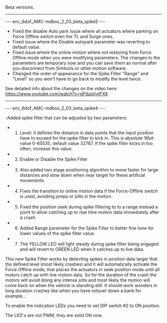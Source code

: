 Beta versions. 

---------------------------------------------------------------------------------------------------------------------
--- enc_6dof_AMC-mdbox_2_03_beta_spike5 ---

- Fixed the disable Auto park issue where all actuators where parking on Force Offline switch even the TL and Surge ones.
- Fixed issue where the Disable autopark parameter was reverting to default value.
- Fixed issue where the online motion where not restoring from Force Offline mode when you were modifying parameters. The changes to the parameters are temporary now and you can save them as normal after you disconnect from Simtools or other motion software.
- Changed the order of appearance for the Spike Filter "Range" and "Level" so you won't have to go back to modify the level twice.

See detailed info about the changes on the video here: https://www.youtube.com/watch?v=gPdzp0ytFX8

---------------------------------------------------------------------------------------------------------------------

--- enc_6dof_AMC-mdbox_2_03_beta_spike4 ---

-Added spike filter that can be adjusted by two parameters:
- 1. Level: it defines the distance in data points that the input position have to exceed for the spike filter to kick in. This is absolute 16bit value 0-65535, default value 32767. If the spike filter kicks in too often, increase this value.
- 2. Enable or Disable the Spike Filter
- 3. Also added two stage positioning algorithm to move faster for large distances and slow down when near target for these artificial movements.
- 4. Fixes the transition to online motion data if the Force-Offline switch is used, avoiding jumps or jolts in the motion.
- 5. Fixed the position seek during spike filtering to to a range instead a point to allow catching up to real time motion data immediately after a crash.
- 6. Added Range parameter for the Spike Filter to better fine tune for lower values of the spike filter value.
- 7. The YELLOW LED will light steady during spike filter being engaged and will revert to GREEN LED when it catches up to live data.

This new Spike Filter works by detecting spikes in position data larger that the defined level (most likely crashes) and it will automatically activate the Force Offline mode, that places the actuators in seek position mode until all motors catch up with live motion data. So for the duration of the crash the motors will avoid doing any intense jolts and most likely the motion will come back on when the vehicle is standing still. It should work wonders in long duration crashes like when you have rollover down a bank for example...

To enable the indication LEDs you need to set DIP switch #2 to ON position. 

The LED's are not PWM, they are solid ON now.
